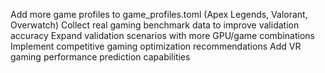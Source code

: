 Add more game profiles to game_profiles.toml (Apex Legends, Valorant, Overwatch)
Collect real gaming benchmark data to improve validation accuracy
Expand validation scenarios with more GPU/game combinations
Implement competitive gaming optimization recommendations
Add VR gaming performance prediction capabilities
